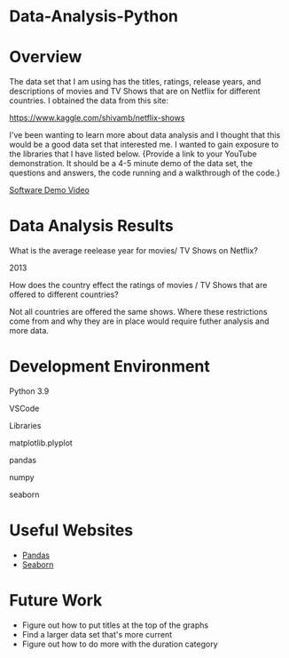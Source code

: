 # Data-Analysis-Python
# Overview

The data set that I am using has the titles, ratings, release years, and descriptions of movies and TV Shows that are on Netflix for different countries. I obtained the data from this site:

https://www.kaggle.com/shivamb/netflix-shows

I've been wanting to learn more about data analysis and I thought that this would be a good data set that interested me. I wanted to gain exposure to the libraries that I have listed below. 
{Provide a link to your YouTube demonstration.  It should be a 4-5 minute demo of the data set, the questions and answers, the code running and a walkthrough of the code.}

[Software Demo Video](https://www.youtube.com/watch?v=qTp2euSkKkw)

# Data Analysis Results

What is the average reelease year for movies/ TV Shows on Netflix?

2013

How does the country effect the ratings of movies / TV Shows that are offered to different countries?

Not all countries are offered the same shows. Where these restrictions come from and why they are in place would require futher analysis and more data. 



# Development Environment

Python 3.9

VSCode

Libraries

matplotlib.plyplot

pandas

numpy

seaborn

# Useful Websites

* [Pandas](https://pandas.pydata.org/docs/reference/index.html)
* [Seaborn](https://seaborn.pydata.org/api.html)

# Future Work

* Figure out how to put titles at the top of the graphs
* Find a larger data set that's more current
* Figure out how to do more with the duration category
